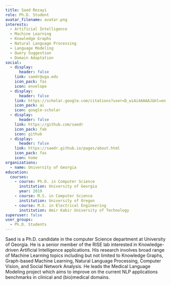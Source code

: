 ```yaml
---
title: Saed Rezayi
role: Ph.D. Student
avatar_filename: avatar.png
interests:
  - Artificial Intelligence
  - Machine Learning
  - Knowledge Graphs
  - Natural Language Processing
  - Language Modeling
  - Query Suggestion
  - Domain Adaptation
social:
  - display:
      header: false
    link: saedr@uga.edu
    icon_pack: fas
    icon: envelope
  - display:
      header: false
    link: https://scholar.google.com/citations?user=D_wiAi4AAAAJ&hl=en
    icon_pack: ai
    icon: google-scholar
  - display:
      header: false
    link: https://github.com/saedr
    icon_pack: fab
    icon: github
  - display:
      header: false
    link: https://saedr.github.io/pages/about.html
    icon_pack: fas
    icon: home
organizations:
  - name: University of Georgia
education:
  courses:
    - course: Ph.D. in Computer Science
      institution: University of Georgia
      year: 2019
    - course: M.S. in Computer Science
      institution: University of Oregon
    - course: M.S. in Electrical Engineering
      institution: Amir Kabir University of Technology
superuser: false
user_groups:
  - Ph.D. Students
---
```

Saed is a Ph.D. candidate in the computer Science department at University of Georgia. He is a senior member of the RISE lab interested in Knowledge-driven Artificial Intelligence applications. His research involves broad range of Machine Learning topics including but not limited to Knowledge Graphs, Graph-based Machine Learning, Natural Language Processing, Computer Vision, and Social Network Analysis. He leads the Medical Language Modeling project which aims to improve on the current NLP applications benchmarks in clinical and (bio)medical domains.